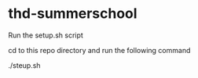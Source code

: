 # thd-summerschool


Run the setup.sh script

cd to this repo directory and run the following command

./steup.sh
